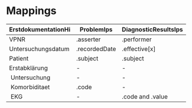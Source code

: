 # Mappings

| ErstdokumentationHi | ProblemIps    | DiagnosticResultsIps |
|---------------------|---------------|----------------------|
| VPNR                | .asserter     | .performer           |
| Untersuchungsdatum  | .recordedDate | .effective[x]        |
| Patient             | .subject      | .subject             |
| Erstabklärung       | -             | -                    |
| &nbsp;Untersuchung       | -             | -                    |
| &nbsp;Komorbiditaet      | .code         | -                    |
| &nbsp;EKG                | -             | .code and .value     |